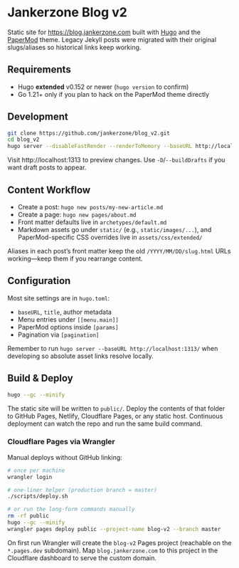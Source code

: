 # Jankerzone Blog v2

Static site for https://blog.jankerzone.com built with [Hugo](https://gohugo.io/) and the [PaperMod](https://github.com/adityatelange/hugo-PaperMod) theme. Legacy Jekyll posts were migrated with their original slugs/aliases so historical links keep working.

## Requirements

- Hugo **extended** v0.152 or newer (`hugo version` to confirm)
- Go 1.21+ only if you plan to hack on the PaperMod theme directly

## Development

```bash
git clone https://github.com/jankerzone/blog_v2.git
cd blog_v2
hugo server --disableFastRender --renderToMemory --baseURL http://localhost:1313/
```

Visit http://localhost:1313 to preview changes. Use `-D`/`--buildDrafts` if you want draft posts to appear.

## Content Workflow

- Create a post: `hugo new posts/my-new-article.md`
- Create a page: `hugo new pages/about.md`
- Front matter defaults live in `archetypes/default.md`
- Markdown assets go under `static/` (e.g., `static/images/...`), and PaperMod-specific CSS overrides live in `assets/css/extended/`

Aliases in each post’s front matter keep the old `/YYYY/MM/DD/slug.html` URLs working—keep them if you rearrange content.

## Configuration

Most site settings are in `hugo.toml`:

- `baseURL`, `title`, author metadata
- Menu entries under `[[menu.main]]`
- PaperMod options inside `[params]`
- Pagination via `[pagination]`

Remember to run `hugo server --baseURL http://localhost:1313/` when developing so absolute asset links resolve locally.

## Build & Deploy

```bash
hugo --gc --minify
```

The static site will be written to `public/`. Deploy the contents of that folder to GitHub Pages, Netlify, Cloudflare Pages, or any static host. Continuous deployment can watch the repo and run the same build command.

### Cloudflare Pages via Wrangler

Manual deploys without GitHub linking:

```bash
# once per machine
wrangler login

# one-liner helper (production branch = master)
./scripts/deploy.sh

# or run the long-form commands manually
rm -rf public
hugo --gc --minify
wrangler pages deploy public --project-name blog-v2 --branch master
```

On first run Wrangler will create the `blog-v2` Pages project (reachable on the `*.pages.dev` subdomain). Map `blog.jankerzone.com` to this project in the Cloudflare dashboard to serve the custom domain.
